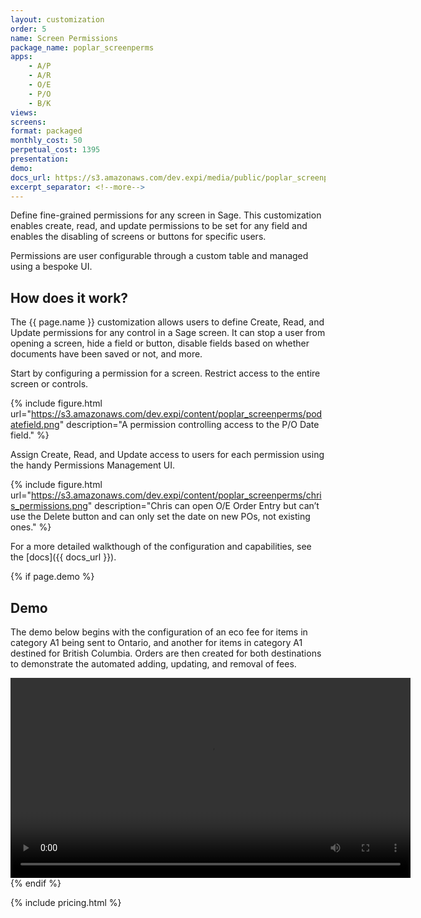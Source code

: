 ```yaml
---
layout: customization
order: 5
name: Screen Permissions
package_name: poplar_screenperms
apps:
    - A/P
    - A/R
    - O/E
    - P/O
    - B/K
views:
screens:
format: packaged
monthly_cost: 50
perpetual_cost: 1395
presentation: 
demo: 
docs_url: https://s3.amazonaws.com/dev.expi/media/public/poplar_screenperms-1.0.6/docs/index.html
excerpt_separator: <!--more-->
---
```


Define fine-grained permissions for any screen in Sage.  This customization 
enables create, read, and update permissions to be set for any field and
enables the disabling of screens or buttons for specific users.

Permissions are user configurable through a custom table and managed using
a bespoke UI.
<!--more-->

## How does it work?

The {{ page.name }} customization allows users to define Create, Read,
and Update permissions for any control in a Sage screen. It can stop
a user from opening a screen, hide a field or button, disable fields based
on whether documents have been saved or not, and more.

Start by configuring a permission for a screen. Restrict access to the
entire screen or controls.

{% include figure.html url="https://s3.amazonaws.com/dev.expi/content/poplar_screenperms/podatefield.png" 
                      description="A permission controlling access to the P/O Date field." %}

Assign Create, Read, and Update access to users for each permission using
the handy Permissions Management UI.

{% include figure.html url="https://s3.amazonaws.com/dev.expi/content/poplar_screenperms/chris_permissions.png" 
                      description="Chris can open O/E Order Entry but can’t use the Delete button and can only set the date on new POs, not existing ones." %}

For a more detailed walkthough of the configuration and capabilities,
see the [docs]({{ docs_url }}).

{% if page.demo %}
## Demo

The demo below begins with the configuration of an eco fee for items in 
category A1 being sent to Ontario, and another for items in category A1 
destined for British Columbia.  Orders are then created for both destinations
to demonstrate the automated adding, updating, and removal of fees.

<video width="640" controls>
  <source src="{{ page.demo }}" type="video/mp4">
  Your browser doesn't support the video tag.
</video>
{% endif %}

{% include pricing.html %}
